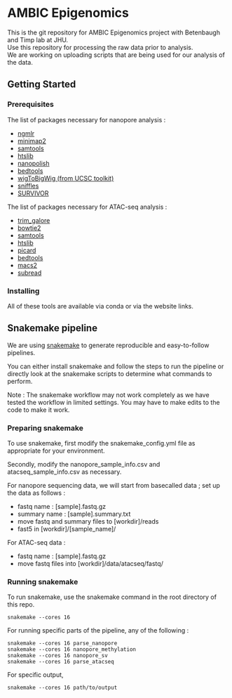 # AMBIC Epigenomics

This is the git repository for AMBIC Epigenomics project with Betenbaugh and Timp lab at JHU.  
Use this repository for processing the raw data prior to analysis.  
We are working on uploading scripts that are being used for our analysis of the data.

## Getting Started

### Prerequisites

The list of packages necessary for nanopore analysis :
+ [ngmlr](https://github.com/philres/ngmlr)
+ [minimap2](https://github.com/lh3/minimap2)
+ [samtools](http://samtools.sourceforge.net/)
+ [htslib](http://www.htslib.org/)
+ [nanopolish](https://github.com/jts/nanopolish)
+ [bedtools](https://bedtools.readthedocs.io/en/latest/)
+ [wigToBigWig (from UCSC toolkit)](https://genome.ucsc.edu/util.html)
+ [sniffles](https://github.com/fritzsedlazeck/Sniffles)
+ [SURVIVOR](https://github.com/fritzsedlazeck/SURVIVOR)

The list of packages necessary for ATAC-seq analysis :
+ [trim_galore](https://www.bioinformatics.babraham.ac.uk/projects/trim_galore/)
+ [bowtie2](http://bowtie-bio.sourceforge.net/bowtie2/index.shtml)
+ [samtools](http://www.htslib.org/doc/samtools.html)
+ [htslib](http://www.htslib.org/)
+ [picard](https://broadinstitute.github.io/picard/)
+ [bedtools](https://bedtools.readthedocs.io/en/latest/)
+ [macs2](https://github.com/taoliu/MACS)
+ [subread](http://bioinf.wehi.edu.au/subread-package/)

### Installing

All of these tools are available via conda or via the website links.

## Snakemake pipeline

We are using [snakemake](https://snakemake.readthedocs.io/en/stable/) to generate reproducible and easy-to-follow pipelines.

You can either install snakemake and follow the steps to run the pipeline or directly look at the snakemake scripts to determine what commands to perform.

Note : The snakemake workflow may not work completely as we have tested the workflow in limited settings. You may have to make edits to the code to make it work.

### Preparing snakemake

To use snakemake, first modify the snakemake_config.yml file as appropriate for your environment.

Secondly, modify the nanopore_sample_info.csv and atacseq_sample_info.csv as necessary.

For nanopore sequencing data, we will start from basecalled data ; set up the data as follows :

* fastq name : [sample].fastq.gz 
* summary name : [sample].summary.txt
* move fastq and summary files to [workdir]/reads
* fast5 in [workdir]/[sample_name]/

For ATAC-seq data :

* fastq name : [sample].fastq.gz
* move fastq files into [workdir]/data/atacseq/fastq/

### Running snakemake

To run snakemake, use the snakemake command in the root directory of this repo.
```
snakemake --cores 16
```

For running specific parts of the pipeline, any of the following : 
```
snakemake --cores 16 parse_nanopore
snakemake --cores 16 nanopore_methylation
snakemake --cores 16 nanopore_sv
snakemake --cores 16 parse_atacseq
```

For specific output,
```
snakemake --cores 16 path/to/output
```
